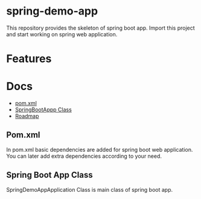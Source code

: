 # spring-demo-app
This repository provides the skeleton of spring boot app. Import this project and start working on spring web application.

# Features


# Docs
- [pom.xml](#pom)
- [SpringBootAppp Class](#spring-boot)
- [Roadmap](#roadmap)

## Pom.xml

In pom.xml basic dependencies are added for spring boot web application. You can later add extra dependencies according to your need.


## Spring Boot App Class
SpringDemoAppApplication Class is main class of spring boot app.
